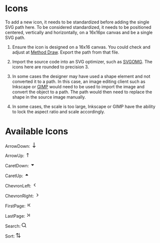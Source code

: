 # Icons

To add a new icon, it needs to be standardized before adding the single SVG path here. To be considered standardized, it needs to be positioned centered, vertically and horizontally, on a 16x16px canvas and be a single SVG path.

1. Ensure the icon is designed on a 16x16 canvas. You could check and adjust at [Method Draw](https://editor.method.ac/). Export the path from that file.

2. Import the source code into an SVG optimizer, such as [SVGOMG](https://jakearchibald.github.io/svgomg/). The icons here are rounded to precision 3.

3. In some cases the designer may have used a shape element and not converted it to a path. In this case, an image editing client such as Inkscape or [GIMP](https://www.gimp.org/downloads/) would need to be used to import the image and convert the object to a path. The path would then need to replace the shape in the source image manually.

4. In some cases, the scale is too large, Inkscape or GIMP have the ability to lock the aspect ratio and scale accordingly.


# Available Icons
ArrowDown:  <img src="../../assets/ArrowDown.svg" width="18" height="18">

ArrowUp:    <img src="../../assets/ArrowUp.svg" width="14" height="14">

CaretDown:  <img src="../../assets/CaretDown.svg" width="16" height="16">

CaretUp:  <img src="../../assets/CaretUp.svg" width="16" height="16">

ChevronLeft:  <img src="../../assets/ChevronLeft.svg" width="16" height="16">

ChevronRight:  <img src="../../assets/ChevronRight.svg" width="16" height="16">

FirstPage:  <img src="../../assets/FirstPage.svg" width="16" height="16">

LastPage:  <img src="../../assets/LastPage.svg" width="16" height="16">

Search:  <img src="../../assets/Search.svg" width="16" height="16">

Sort:  <img src="../../assets/Sort.svg" width="16" height="16">

